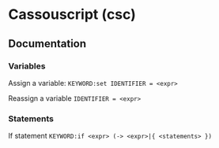 # Cassouscript (csc)

## Documentation

### Variables

Assign a variable:
`KEYWORD:set IDENTIFIER = <expr>`

Reassign a variable
`IDENTIFIER = <expr>`

### Statements

If statement
`KEYWORD:if <expr> (-> <expr>|{ <statements> })`
